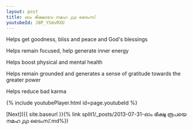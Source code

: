 ```yaml
---
layout: post
title: ഓം ഭിക്ഷാവേ നമഹ ൧൧ ടൈംസ്
youtubeId: J8P_YSmvRXU
---
```

 
 
Helps get goodness, bliss and peace and God's blessings
 
Helps remain focused, help generate inner energy 
 
Helps boost physical and mental health 
 
Helps remain grounded and generates a sense of gratitude towards the greater power 
 
Helps reduce bad karma
 
 
 
 


{% include youtubePlayer.html id=page.youtubeId %}
 
[Next]({{ site.baseurl }}{% link  split1/_posts/2013-07-31-ഓം ഭിക്ഷു രൂപയെ നമഹ ൧൧ ടൈംസ്.md%})
 
